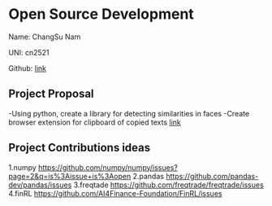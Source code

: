# Open Source Development

Name: ChangSu Nam

UNI: cn2521

Github: [link](https://github.com/ChangSuNam)


## Project Proposal

-Using python, create a library for detecting similarities in faces 
-Create browser extension for clipboard of copied texts
[link](https://github.com/ChangSuNam/Clipie)

## Project Contributions ideas
1.numpy https://github.com/numpy/numpy/issues?page=2&q=is%3Aissue+is%3Aopen
2.pandas https://github.com/pandas-dev/pandas/issues
3.freqtade https://github.com/freqtrade/freqtrade/issues
4.finRL https://github.com/AI4Finance-Foundation/FinRL/issues
